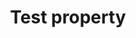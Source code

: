 ---
title: "Test property"
description: "This is the description of the test property."
category: css
last_test_date: "2019-06-18"
test_url: "https://gist.github.com/hteumeuleu/10e89de83f362646e2e12365308440f8"
stats: {
    aol: {
        desktop-app: {
            "2017-09":"a #1"
        },
        desktop-webmail: {
            "2017-09":"y"
        },
        alto-ios: {
            "2017-09":"y"
        },
        alto-android: {
            "2017-09":"a #1"
        }
    },
    apple-mail: {
        macos: {
            "10":"y"
        },
        ios: {
            "10":"y",
            "11":"u"
        }
    },
    gmail: {
        desktop-webmail: {
            "2017-09":"n",
            "2019-04":"n"
        },
        ios: {
            "2019-04":"n"
        }
    },
    ibm-notes: {
        windows: {
            "9":"n"
        }
    },
    microsoft: {
        windows-10-mail: {
            "2017-09":"n"
        },
        windows-live-mail: {
            "2017-09":"a #3"
        }
    },
    outlook: {
        windows: {
            "2003":"a #2",
            "2007":"n",
            "2010":"n",
            "2013":"n",
            "2016":"n",
            "2019":"n"
        },
        macos: {
            "2013":"y",
            "2016":"y",
            "2019":"y"
        },
        outlook-express: {
            "2017-09":"a #3"
        },
        outlook-com: {
            "2017-09":"y"
        },
        ios: {
            "2017-09":"y"
        },
        android: {
            "2017-09":"a #1"
        }
    },
    thunderbird: {
        windows: {
            "60.0":"y"
        }
    },
    yahoo: {
        desktop-webmail: {
            "2017-09":"a #4"
        },
        ios: {
            "2017-09":"a #2"
        },
        android: {
            "2017-09":"a #5"
        }
    }
}
notes: "This is a global note."
notes_by_num: {
    "1": "Partial. Fixed attachment is not supported.",
    "2": "Partial. Slash syntax values are not supported.",
    "3": "Partial. Values containing background images are not supported.",
    "4": "Buggy. For slash syntax values, it removes the slash character, making the value invalid.",
    "5": "Partial. Seems to only support background colors."
}
---
